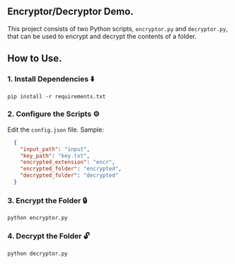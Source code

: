 ## Encryptor/Decryptor Demo.
This project consists of two Python scripts, `encryptor.py` and `decryptor.py`, that can be used to encrypt and decrypt the contents of a folder.

## How to Use.
### 1. Install Dependencies ⬇️
  
    pip install -r requirements.txt

### 2. Configure the Scripts ⚙️
Edit the `config.json` file. Sample:
  ```json
    {
      "input_path": "input",
      "key_path": "key.txt",
      "encrypted_extension": "encr",
      "encrypted_folder": "encrypted",
      "decrypted_folder": "decrypted"    
    }
```
### 3. Encrypt the Folder 🔒

    python encryptor.py

### 4. Decrypt the Folder 🔓

    python decryptor.py
